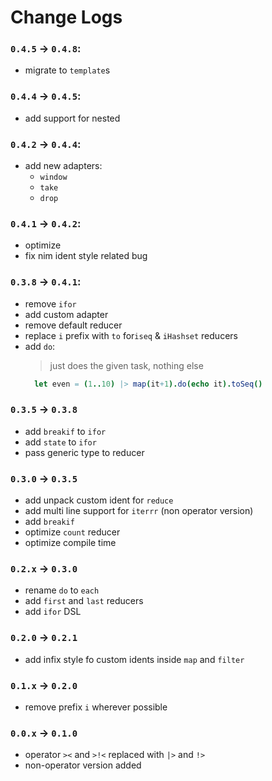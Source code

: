 # Change Logs
### `0.4.5` -> `0.4.8`:
- migrate to `template`s

### `0.4.4` -> `0.4.5`:
- add support for nested
  
### `0.4.2` -> `0.4.4`:
- add new adapters:
  - `window`
  - `take`
  - `drop`

### `0.4.1` -> `0.4.2`:
- optimize
- fix nim ident style related bug

### `0.3.8` -> `0.4.1`:
- remove `ifor`
- add custom adapter
- remove default reducer
- replace `i` prefix with `to` for`iseq` & `iHashset` reducers
- add `do`:
  > just does the given task, nothing else
  ```nim
    let even = (1..10) |> map(it+1).do(echo it).toSeq()
  ```

### `0.3.5` -> `0.3.8`
- add `breakif` to `ifor`
- add `state` to `ifor`
- pass generic type to reducer 

### `0.3.0` -> `0.3.5`
- add unpack custom ident for `reduce`
- add multi line support for `iterrr` (non operator version)
- add `breakif`
- optimize `count` reducer
- optimize compile time

### `0.2.x` -> `0.3.0`
- rename `do` to `each`
- add `first` and `last` reducers
- add `ifor` DSL

### `0.2.0` -> `0.2.1`
- add infix style fo custom idents inside `map` and `filter`

### `0.1.x` -> `0.2.0`
- remove prefix `i` wherever possible

### `0.0.x` -> `0.1.0`
- operator `><` and `>!<` replaced with `|>` and `!>`
- non-operator version added

